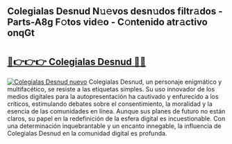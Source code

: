 ## Colegialas Desnud N𝚞𝚎vos desn𝚞dos filtr𝚊dos - Parts-A8g F𝚘tos vid𝚎o - C𝚘ntenido atr𝚊ctivo onqGt

# <h2><a href="http://mb5uqc8.tromn.icu/?c=Colegialas+Desnud">🔗👉👉👉 Colegialas Desnud 🔗🔗</a></h2>

[![Colegialas Desnud nuevo](https://i.imgur.com/pEAQMta.gif)](http://mb5uqc8.tromn.icu/?c=Colegialas+Desnud)
Colegialas Desnud, un personaje enigmático y multifacético, se resiste a las etiquetas simples. Su uso innovador de los medios digitales para la autopresentación ha cautivado y enfurecido a los críticos, estimulando debates sobre el consentimiento, la moralidad y la esencia de las comunidades en línea. Aunque sus planes de futuro no están claros, su papel en la redefinición de la esfera digital es incuestionable. Con una determinación inquebrantable y un encanto innegable, la influencia de Colegialas Desnud en la comunidad digital es profunda.
